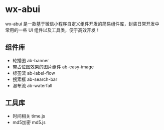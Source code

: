 # wx-abui
wx-abui 是一款基于微信小程序自定义组件开发的简易组件库，封装日常开发中常用的一些 UI 组件以及工具类，便于高效开发！

## 组件库
- 轮播图 ab-banner
- 带占位图效果的图片组件 ab-easy-image
- 标签流 ab-label-flow
- 搜索框 ab-search-bar
- 瀑布流 ab-waterfall

## 工具库
- 时间相关 time.js
- md5加密 md5.js
